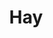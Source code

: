 ---
layout: child_layout/cargo_categories_category
title: Hay
permalink: /cargo-categories/hay-transport/hay/
hero: /assets/img/content/hero/fullsize/hay.jpg
hero_classes: is-fullscreen
side_nav_id: 3
content_type: cargo_item
---